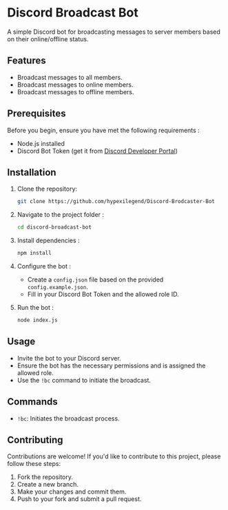 # Discord Broadcast Bot

A simple Discord bot for broadcasting messages to server members based on their online/offline status.

## Features

- Broadcast messages to all members.
- Broadcast messages to online members.
- Broadcast messages to offline members.

## Prerequisites

Before you begin, ensure you have met the following requirements :

- Node.js installed
- Discord Bot Token (get it from [Discord Developer Portal](https://discord.com/developers/applications))

## Installation

1. Clone the repository:

   ```bash
   git clone https://github.com/hypexilegend/Discord-Brodcaster-Bot
   ```

2. Navigate to the project folder :

   ```bash
   cd discord-broadcast-bot
   ```

3. Install dependencies :

   ```bash
   npm install
   ```

4. Configure the bot :

   - Create a `config.json` file based on the provided `config.example.json`.
   - Fill in your Discord Bot Token and the allowed role ID.

5. Run the bot :

   ```bash
   node index.js
   ```

## Usage

- Invite the bot to your Discord server.
- Ensure the bot has the necessary permissions and is assigned the allowed role.
- Use the `!bc` command to initiate the broadcast.

## Commands

- `!bc`: Initiates the broadcast process.

## Contributing

Contributions are welcome! If you'd like to contribute to this project, please follow these steps:

1. Fork the repository.
2. Create a new branch.
3. Make your changes and commit them.
4. Push to your fork and submit a pull request.

